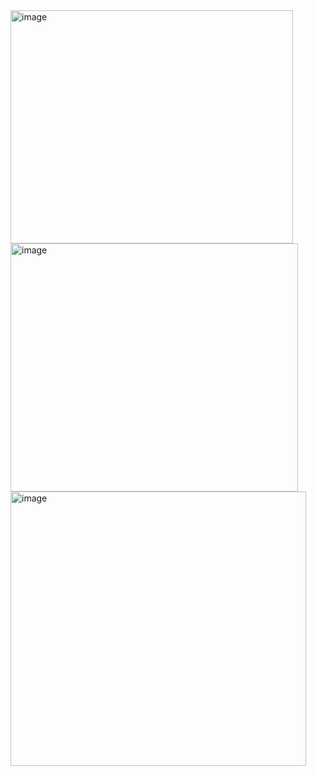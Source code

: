 <img width="452" height="373" alt="image" src="https://github.com/user-attachments/assets/43c9a155-822e-4017-b2d3-25a9cb6ed6ba" />
<img width="460" height="397" alt="image" src="https://github.com/user-attachments/assets/c29ef580-a948-4c98-8f4d-ade59b740d9b" />
<img width="473" height="439" alt="image" src="https://github.com/user-attachments/assets/ff3c29f7-859b-48f9-bf3a-ee159a1cb5af" />


